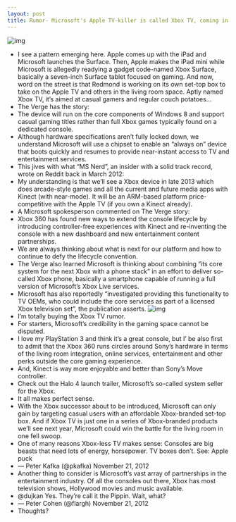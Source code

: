 ```yaml
---
layout: post
title: Rumor- Microsoft's Apple TV-killer is called Xbox TV, coming in 2013
---
```

![img](http://media.idownloadblog.com/wp-content/uploads/2012/11/Xbox-interface-001.jpg)
* I see a pattern emerging here. Apple comes up with the iPad and Microsoft launches the Surface. Then, Apple makes the iPad mini while Microsoft is allegedly readying a gadget code-named Xbox Surface, basically a seven-inch Surface tablet focused on gaming. And now, word on the street is that Redmond is working on its own set-top box to take on the Apple TV and others in the living room space. Aptly named Xbox TV, it’s aimed at casual gamers and regular couch potatoes…
* The Verge has the story:
* The device will run on the core components of Windows 8 and support casual gaming titles rather than full Xbox games typically found on a dedicated console.
* Although hardware specifications aren’t fully locked down, we understand Microsoft will use a chipset to enable an “always on” device that boots quickly and resumes to provide near-instant access to TV and entertainment services.
* This jives with what “MS Nerd”, an insider with a solid track record, wrote on Reddit back in March 2012:
* My understanding is that we’ll see a Xbox device in late 2013 which does arcade-style games and all the current and future media apps with Kinect (with near-mode). It will be an ARM-based platform price-competitive with the Apple TV (if you own a Kinect already).
* A Microsoft spokesperson commented on The Verge story:
* Xbox 360 has found new ways to extend the console lifecycle by introducing controller-free experiences with Kinect and re-inventing the console with a new dashboard and new entertainment content partnerships.
* We are always thinking about what is next for our platform and how to continue to defy the lifecycle convention.
* The Verge also learned Microsoft is thinking about combining “its core system for the next Xbox with a phone stack” in an effort to deliver so-called Xbox phone, basically a smartphone capable of running a full version of Microsoft’s Xbox Live services.
* Microsoft has also reportedly “investigated providing this functionality to TV OEMs, who could include the core services as part of a licensed Xbox television set”, the publication asserts.
![img](http://media.idownloadblog.com/wp-content/uploads/2012/11/Xbox-and-Kinect-image-001.jpg)
* I’m totally buying the Xbox TV rumor.
* For starters, Microsoft’s credibility in the gaming space cannot be disputed.
* I love my PlayStation 3 and think it’s a great console, but I’ be also first to admit that the Xbox 360 runs circles around Sony’s hardware in terms of the living room integration, online services, entertainment and other perks outside the core gaming experience.
* And, Kinect is way more enjoyable and better than Sony’s Move controller.
* Check out the Halo 4 launch trailer, Microsoft’s so-called system seller for the Xbox.
* It all makes perfect sense.
* With the Xbox successor about to be introduced, Microsoft can only gain by targeting casual users with an affordable Xbox-branded set-top box. And if Xbox TV is just one in a series of Xbox-branded products we’ll see next year, Microsoft could win the battle for the living room in one fell swoop.
* One of many reasons Xbox-less TV makes sense: Consoles are big beasts that need lots of energy, horsepower. TV boxes don’t. See: Apple puck
* — Peter Kafka (@pkafka) November 21, 2012
* Another thing to consider is Microsoft’s vast array of partnerships in the entertainment industry. Of all the consoles out there, Xbox has most television shows, Hollywood movies and music available.
* @dujkan Yes. They’re call it the Pippin. Wait, what?
* — Peter Cohen (@flargh) November 21, 2012
* Thoughts?

